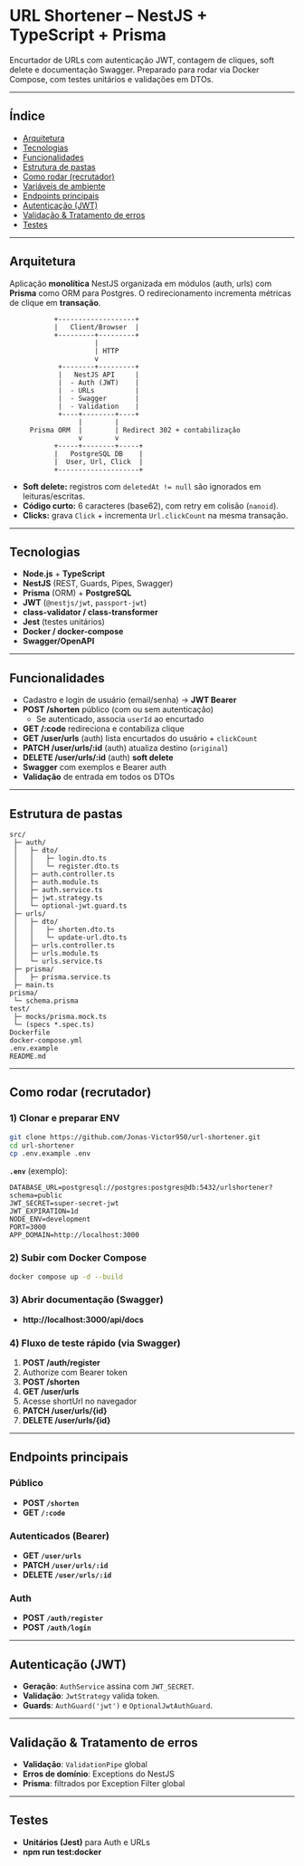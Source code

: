 # URL Shortener – NestJS + TypeScript + Prisma

Encurtador de URLs com autenticação JWT, contagem de cliques, soft delete e documentação Swagger. Preparado para rodar via Docker Compose, com testes unitários e validações em DTOs.

---

## Índice
- [Arquitetura](#arquitetura)
- [Tecnologias](#tecnologias)
- [Funcionalidades](#funcionalidades)
- [Estrutura de pastas](#estrutura-de-pastas)
- [Como rodar (recrutador)](#como-rodar-recrutador)
- [Variáveis de ambiente](#variáveis-de-ambiente)
- [Endpoints principais](#endpoints-principais)
- [Autenticação (JWT)](#autenticação-jwt)
- [Validação & Tratamento de erros](#validação--tratamento-de-erros)
- [Testes](#testes)

---

## Arquitetura

Aplicação **monolítica** NestJS organizada em módulos (auth, urls) com **Prisma** como ORM para Postgres. O redirecionamento incrementa métricas de clique em **transação**.

```
           +-------------------+
           |   Client/Browser  |
           +---------+---------+
                     |
                     | HTTP
                     v
            +--------+---------+
            |   NestJS API     |
            |  - Auth (JWT)    |
            |  - URLs          |
            |  - Swagger       |
            |  - Validation    |
            +----+--------+----+
                 |        |
     Prisma ORM  |        | Redirect 302 + contabilização
                 v        v
           +-----+--------+-----+
           |   PostgreSQL DB    |
           |  User, Url, Click  |
           +--------------------+
```

- **Soft delete:** registros com `deletedAt != null` são ignorados em leituras/escritas.
- **Código curto:** 6 caracteres (base62), com retry em colisão (`nanoid`).
- **Clicks:** grava `Click` + incrementa `Url.clickCount` na mesma transação.

---

## Tecnologias
- **Node.js** + **TypeScript**
- **NestJS** (REST, Guards, Pipes, Swagger)
- **Prisma** (ORM) + **PostgreSQL**
- **JWT** (`@nestjs/jwt`, `passport-jwt`)
- **class-validator / class-transformer**
- **Jest** (testes unitários)
- **Docker / docker-compose**
- **Swagger/OpenAPI**

---

## Funcionalidades
- Cadastro e login de usuário (email/senha) → **JWT Bearer**
- **POST /shorten** público (com ou sem autenticação)
  - Se autenticado, associa `userId` ao encurtado
- **GET /:code** redireciona e contabiliza clique
- **GET /user/urls** (auth) lista encurtados do usuário + `clickCount`
- **PATCH /user/urls/:id** (auth) atualiza destino (`original`)
- **DELETE /user/urls/:id** (auth) **soft delete**
- **Swagger** com exemplos e Bearer auth
- **Validação** de entrada em todos os DTOs

---

## Estrutura de pastas
```
src/
 ├─ auth/
 │   ├─ dto/
 │   │   ├─ login.dto.ts
 │   │   └─ register.dto.ts
 │   ├─ auth.controller.ts
 │   ├─ auth.module.ts
 │   ├─ auth.service.ts
 │   ├─ jwt.strategy.ts
 │   └─ optional-jwt.guard.ts
 ├─ urls/
 │   ├─ dto/
 │   │   ├─ shorten.dto.ts
 │   │   └─ update-url.dto.ts
 │   ├─ urls.controller.ts
 │   ├─ urls.module.ts
 │   └─ urls.service.ts
 ├─ prisma/
 │   ├─ prisma.service.ts
 ├─ main.ts
prisma/
 └─ schema.prisma
test/
 ├─ mocks/prisma.mock.ts
 └─ (specs *.spec.ts)
Dockerfile
docker-compose.yml
.env.example
README.md
```

---

## Como rodar (recrutador)

### 1) Clonar e preparar ENV
```bash
git clone https://github.com/Jonas-Victor950/url-shortener.git
cd url-shortener
cp .env.example .env
```

**`.env`** (exemplo):
```
DATABASE_URL=postgresql://postgres:postgres@db:5432/urlshortener?schema=public
JWT_SECRET=super-secret-jwt
JWT_EXPIRATION=1d
NODE_ENV=development
PORT=3000
APP_DOMAIN=http://localhost:3000
```

### 2) Subir com Docker Compose
```bash
docker compose up -d --build
```

### 3) Abrir documentação (Swagger)
- **http://localhost:3000/api/docs**

### 4) Fluxo de teste rápido (via Swagger)
1. **POST /auth/register**
2. Authorize com Bearer token
3. **POST /shorten**
4. **GET /user/urls**
5. Acesse shortUrl no navegador
6. **PATCH /user/urls/{id}**
7. **DELETE /user/urls/{id}**

---

## Endpoints principais

### Público
- **POST `/shorten`**
- **GET `/:code`**

### Autenticados (Bearer)
- **GET `/user/urls`**
- **PATCH `/user/urls/:id`**
- **DELETE `/user/urls/:id`**

### Auth
- **POST `/auth/register`**
- **POST `/auth/login`**

---

## Autenticação (JWT)
- **Geração**: `AuthService` assina com `JWT_SECRET`.
- **Validação**: `JwtStrategy` valida token.
- **Guards**: `AuthGuard('jwt')` e `OptionalJwtAuthGuard`.

---

## Validação & Tratamento de erros
- **Validação**: `ValidationPipe` global
- **Erros de domínio**: Exceptions do NestJS
- **Prisma**: filtrados por Exception Filter global

---

## Testes
- **Unitários (Jest)** para Auth e URLs
- **npm run test:docker**
